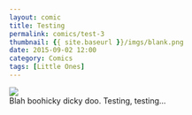 ```yaml
---
layout: comic
title: Testing
permalink: comics/test-3
thumbnail: {{ site.baseurl }}/imgs/blank.png
date: 2015-09-02 12:00
category: Comics
tags: [Little Ones]
---
```

<img src="https://lh3.googleusercontent.com/fvjLBcFfWx3sB1mFm4bdCipPhTP9BfCio8dJ8Dg3wwN2-s3j0OqShEJw6Yu-a_O7e6HnzJtb0T1W-cXp_23AsHFhqyniUdyoinXm5w=w1366-h768-rw-no">
<br>
Blah boohicky dicky doo. Testing, testing...
